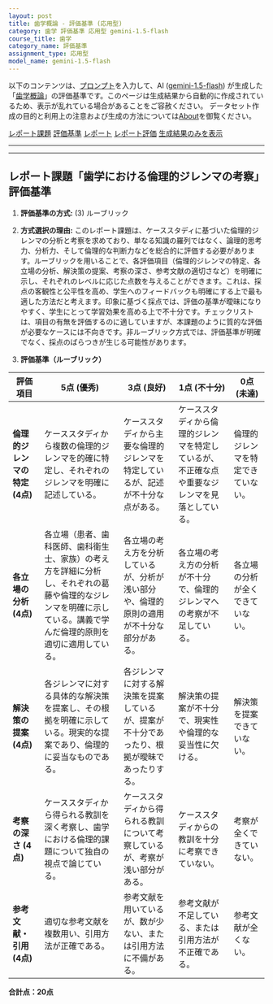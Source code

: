 ```yaml
---
layout: post
title: 歯学概論 - 評価基準 (応用型)
category: 歯学 評価基準 応用型 gemini-1.5-flash
course_title: 歯学
category_name: 評価基準
assignment_type: 応用型
model_name: gemini-1.5-flash
---
```


以下のコンテンツは、[プロンプト](http://127.0.0.1:8000/generated/歯学/gemini-1.5-flash/prompt_評価基準-応用型.md)を入力して、AI ([gemini-1.5-flash](contents/gemini-1.5-flash)) が生成した「[歯学概論](/contents/歯学/)」の評価基準です。このページは生成結果から自動的に作成されているため、表示が乱れている場合があることをご容赦ください。
データセット作成の目的と利用上の注意および生成の方法については[About](/About)を御覧ください。

[レポート課題](../レポート課題-応用型)
[評価基準](../評価基準-応用型)
[レポート](../レポート-応用型)
[レポート評価](../レポート評価-応用型)
[生成結果のみを表示](http://127.0.0.1:8000/generated/歯学/gemini-1.5-flash/評価基準-応用型.md)
  

***
***
  
## レポート課題「歯学における倫理的ジレンマの考察」評価基準

1. **評価基準の方式:** (3) ルーブリック

2. **方式選択の理由:** このレポート課題は、ケーススタディに基づいた倫理的ジレンマの分析と考察を求めており、単なる知識の羅列ではなく、論理的思考力、分析力、そして倫理的な判断力などを総合的に評価する必要があります。ルーブリックを用いることで、各評価項目（倫理的ジレンマの特定、各立場の分析、解決策の提案、考察の深さ、参考文献の適切さなど）を明確に示し、それぞれのレベルに応じた点数を与えることができます。これは、採点の客観性と公平性を高め、学生へのフィードバックも明確にする上で最も適した方法だと考えます。印象に基づく採点では、評価の基準が曖昧になりやすく、学生にとって学習効果を高める上で不十分です。チェックリストは、項目の有無を評価するのに適していますが、本課題のように質的な評価が必要なケースには不向きです。非ルーブリック方式では、評価基準が明確でなく、採点のばらつきが生じる可能性があります。


3. **評価基準（ルーブリック）**

| 評価項目 | 5点 (優秀) | 3点 (良好) | 1点 (不十分) | 0点 (未達) |
|---|---|---|---|---|
| **倫理的ジレンマの特定 (4点)** | ケーススタディから複数の倫理的ジレンマを的確に特定し、それぞれのジレンマを明確に記述している。 | ケーススタディから主要な倫理的ジレンマを特定しているが、記述が不十分な点がある。 | ケーススタディから倫理的ジレンマを特定しているが、不正確な点や重要なジレンマを見落としている。 | 倫理的ジレンマを特定できていない。 |
| **各立場の分析 (4点)** | 各立場（患者、歯科医師、歯科衛生士、家族）の考え方を詳細に分析し、それぞれの葛藤や倫理的なジレンマを明確に示している。講義で学んだ倫理的原則を適切に適用している。 | 各立場の考え方を分析しているが、分析が浅い部分や、倫理的原則の適用が不十分な部分がある。 | 各立場の考え方の分析が不十分で、倫理的ジレンマへの考察が不足している。 | 各立場の分析が全くできていない。 |
| **解決策の提案 (4点)** | 各ジレンマに対する具体的な解決策を提案し、その根拠を明確に示している。現実的な提案であり、倫理的に妥当なものである。 | 各ジレンマに対する解決策を提案しているが、提案が不十分であったり、根拠が曖昧であったりする。 | 解決策の提案が不十分で、現実性や倫理的な妥当性に欠ける。 | 解決策を提案できていない。 |
| **考察の深さ (4点)** | ケーススタディから得られる教訓を深く考察し、歯学における倫理的課題について独自の視点で論じている。 | ケーススタディから得られる教訓について考察しているが、考察が浅い部分がある。 | ケーススタディからの教訓を十分に考察できていない。 | 考察が全くできていない。 |
| **参考文献・引用 (4点)** | 適切な参考文献を複数用い、引用方法が正確である。 | 参考文献を用いているが、数が少ない、または引用方法に不備がある。 | 参考文献が不足している、または引用方法が不正確である。 | 参考文献が全くない。 |


**合計点：20点**
